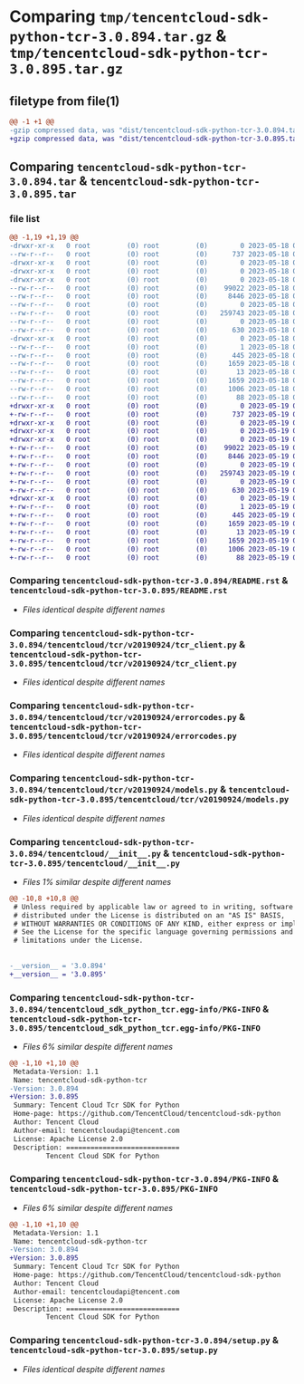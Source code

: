 # Comparing `tmp/tencentcloud-sdk-python-tcr-3.0.894.tar.gz` & `tmp/tencentcloud-sdk-python-tcr-3.0.895.tar.gz`

## filetype from file(1)

```diff
@@ -1 +1 @@
-gzip compressed data, was "dist/tencentcloud-sdk-python-tcr-3.0.894.tar", last modified: Thu May 18 00:37:57 2023, max compression
+gzip compressed data, was "dist/tencentcloud-sdk-python-tcr-3.0.895.tar", last modified: Fri May 19 03:01:21 2023, max compression
```

## Comparing `tencentcloud-sdk-python-tcr-3.0.894.tar` & `tencentcloud-sdk-python-tcr-3.0.895.tar`

### file list

```diff
@@ -1,19 +1,19 @@
-drwxr-xr-x   0 root         (0) root         (0)        0 2023-05-18 00:37:57.000000 tencentcloud-sdk-python-tcr-3.0.894/
--rw-r--r--   0 root         (0) root         (0)      737 2023-05-18 00:37:57.000000 tencentcloud-sdk-python-tcr-3.0.894/README.rst
-drwxr-xr-x   0 root         (0) root         (0)        0 2023-05-18 00:37:57.000000 tencentcloud-sdk-python-tcr-3.0.894/tencentcloud/
-drwxr-xr-x   0 root         (0) root         (0)        0 2023-05-18 00:37:57.000000 tencentcloud-sdk-python-tcr-3.0.894/tencentcloud/tcr/
-drwxr-xr-x   0 root         (0) root         (0)        0 2023-05-18 00:37:57.000000 tencentcloud-sdk-python-tcr-3.0.894/tencentcloud/tcr/v20190924/
--rw-r--r--   0 root         (0) root         (0)    99022 2023-05-18 00:37:57.000000 tencentcloud-sdk-python-tcr-3.0.894/tencentcloud/tcr/v20190924/tcr_client.py
--rw-r--r--   0 root         (0) root         (0)     8446 2023-05-18 00:37:57.000000 tencentcloud-sdk-python-tcr-3.0.894/tencentcloud/tcr/v20190924/errorcodes.py
--rw-r--r--   0 root         (0) root         (0)        0 2023-05-18 00:37:57.000000 tencentcloud-sdk-python-tcr-3.0.894/tencentcloud/tcr/v20190924/__init__.py
--rw-r--r--   0 root         (0) root         (0)   259743 2023-05-18 00:37:57.000000 tencentcloud-sdk-python-tcr-3.0.894/tencentcloud/tcr/v20190924/models.py
--rw-r--r--   0 root         (0) root         (0)        0 2023-05-18 00:37:57.000000 tencentcloud-sdk-python-tcr-3.0.894/tencentcloud/tcr/__init__.py
--rw-r--r--   0 root         (0) root         (0)      630 2023-05-18 00:37:57.000000 tencentcloud-sdk-python-tcr-3.0.894/tencentcloud/__init__.py
-drwxr-xr-x   0 root         (0) root         (0)        0 2023-05-18 00:37:57.000000 tencentcloud-sdk-python-tcr-3.0.894/tencentcloud_sdk_python_tcr.egg-info/
--rw-r--r--   0 root         (0) root         (0)        1 2023-05-18 00:37:57.000000 tencentcloud-sdk-python-tcr-3.0.894/tencentcloud_sdk_python_tcr.egg-info/dependency_links.txt
--rw-r--r--   0 root         (0) root         (0)      445 2023-05-18 00:37:57.000000 tencentcloud-sdk-python-tcr-3.0.894/tencentcloud_sdk_python_tcr.egg-info/SOURCES.txt
--rw-r--r--   0 root         (0) root         (0)     1659 2023-05-18 00:37:57.000000 tencentcloud-sdk-python-tcr-3.0.894/tencentcloud_sdk_python_tcr.egg-info/PKG-INFO
--rw-r--r--   0 root         (0) root         (0)       13 2023-05-18 00:37:57.000000 tencentcloud-sdk-python-tcr-3.0.894/tencentcloud_sdk_python_tcr.egg-info/top_level.txt
--rw-r--r--   0 root         (0) root         (0)     1659 2023-05-18 00:37:57.000000 tencentcloud-sdk-python-tcr-3.0.894/PKG-INFO
--rw-r--r--   0 root         (0) root         (0)     1006 2023-05-18 00:37:57.000000 tencentcloud-sdk-python-tcr-3.0.894/setup.py
--rw-r--r--   0 root         (0) root         (0)       88 2023-05-18 00:37:57.000000 tencentcloud-sdk-python-tcr-3.0.894/setup.cfg
+drwxr-xr-x   0 root         (0) root         (0)        0 2023-05-19 03:01:21.000000 tencentcloud-sdk-python-tcr-3.0.895/
+-rw-r--r--   0 root         (0) root         (0)      737 2023-05-19 03:01:20.000000 tencentcloud-sdk-python-tcr-3.0.895/README.rst
+drwxr-xr-x   0 root         (0) root         (0)        0 2023-05-19 03:01:21.000000 tencentcloud-sdk-python-tcr-3.0.895/tencentcloud/
+drwxr-xr-x   0 root         (0) root         (0)        0 2023-05-19 03:01:21.000000 tencentcloud-sdk-python-tcr-3.0.895/tencentcloud/tcr/
+drwxr-xr-x   0 root         (0) root         (0)        0 2023-05-19 03:01:21.000000 tencentcloud-sdk-python-tcr-3.0.895/tencentcloud/tcr/v20190924/
+-rw-r--r--   0 root         (0) root         (0)    99022 2023-05-19 03:01:20.000000 tencentcloud-sdk-python-tcr-3.0.895/tencentcloud/tcr/v20190924/tcr_client.py
+-rw-r--r--   0 root         (0) root         (0)     8446 2023-05-19 03:01:20.000000 tencentcloud-sdk-python-tcr-3.0.895/tencentcloud/tcr/v20190924/errorcodes.py
+-rw-r--r--   0 root         (0) root         (0)        0 2023-05-19 03:01:20.000000 tencentcloud-sdk-python-tcr-3.0.895/tencentcloud/tcr/v20190924/__init__.py
+-rw-r--r--   0 root         (0) root         (0)   259743 2023-05-19 03:01:20.000000 tencentcloud-sdk-python-tcr-3.0.895/tencentcloud/tcr/v20190924/models.py
+-rw-r--r--   0 root         (0) root         (0)        0 2023-05-19 03:01:20.000000 tencentcloud-sdk-python-tcr-3.0.895/tencentcloud/tcr/__init__.py
+-rw-r--r--   0 root         (0) root         (0)      630 2023-05-19 03:01:20.000000 tencentcloud-sdk-python-tcr-3.0.895/tencentcloud/__init__.py
+drwxr-xr-x   0 root         (0) root         (0)        0 2023-05-19 03:01:21.000000 tencentcloud-sdk-python-tcr-3.0.895/tencentcloud_sdk_python_tcr.egg-info/
+-rw-r--r--   0 root         (0) root         (0)        1 2023-05-19 03:01:21.000000 tencentcloud-sdk-python-tcr-3.0.895/tencentcloud_sdk_python_tcr.egg-info/dependency_links.txt
+-rw-r--r--   0 root         (0) root         (0)      445 2023-05-19 03:01:21.000000 tencentcloud-sdk-python-tcr-3.0.895/tencentcloud_sdk_python_tcr.egg-info/SOURCES.txt
+-rw-r--r--   0 root         (0) root         (0)     1659 2023-05-19 03:01:21.000000 tencentcloud-sdk-python-tcr-3.0.895/tencentcloud_sdk_python_tcr.egg-info/PKG-INFO
+-rw-r--r--   0 root         (0) root         (0)       13 2023-05-19 03:01:21.000000 tencentcloud-sdk-python-tcr-3.0.895/tencentcloud_sdk_python_tcr.egg-info/top_level.txt
+-rw-r--r--   0 root         (0) root         (0)     1659 2023-05-19 03:01:21.000000 tencentcloud-sdk-python-tcr-3.0.895/PKG-INFO
+-rw-r--r--   0 root         (0) root         (0)     1006 2023-05-19 03:01:20.000000 tencentcloud-sdk-python-tcr-3.0.895/setup.py
+-rw-r--r--   0 root         (0) root         (0)       88 2023-05-19 03:01:21.000000 tencentcloud-sdk-python-tcr-3.0.895/setup.cfg
```

### Comparing `tencentcloud-sdk-python-tcr-3.0.894/README.rst` & `tencentcloud-sdk-python-tcr-3.0.895/README.rst`

 * *Files identical despite different names*

### Comparing `tencentcloud-sdk-python-tcr-3.0.894/tencentcloud/tcr/v20190924/tcr_client.py` & `tencentcloud-sdk-python-tcr-3.0.895/tencentcloud/tcr/v20190924/tcr_client.py`

 * *Files identical despite different names*

### Comparing `tencentcloud-sdk-python-tcr-3.0.894/tencentcloud/tcr/v20190924/errorcodes.py` & `tencentcloud-sdk-python-tcr-3.0.895/tencentcloud/tcr/v20190924/errorcodes.py`

 * *Files identical despite different names*

### Comparing `tencentcloud-sdk-python-tcr-3.0.894/tencentcloud/tcr/v20190924/models.py` & `tencentcloud-sdk-python-tcr-3.0.895/tencentcloud/tcr/v20190924/models.py`

 * *Files identical despite different names*

### Comparing `tencentcloud-sdk-python-tcr-3.0.894/tencentcloud/__init__.py` & `tencentcloud-sdk-python-tcr-3.0.895/tencentcloud/__init__.py`

 * *Files 1% similar despite different names*

```diff
@@ -10,8 +10,8 @@
 # Unless required by applicable law or agreed to in writing, software
 # distributed under the License is distributed on an "AS IS" BASIS,
 # WITHOUT WARRANTIES OR CONDITIONS OF ANY KIND, either express or implied.
 # See the License for the specific language governing permissions and
 # limitations under the License.
 
 
-__version__ = '3.0.894'
+__version__ = '3.0.895'
```

### Comparing `tencentcloud-sdk-python-tcr-3.0.894/tencentcloud_sdk_python_tcr.egg-info/PKG-INFO` & `tencentcloud-sdk-python-tcr-3.0.895/tencentcloud_sdk_python_tcr.egg-info/PKG-INFO`

 * *Files 6% similar despite different names*

```diff
@@ -1,10 +1,10 @@
 Metadata-Version: 1.1
 Name: tencentcloud-sdk-python-tcr
-Version: 3.0.894
+Version: 3.0.895
 Summary: Tencent Cloud Tcr SDK for Python
 Home-page: https://github.com/TencentCloud/tencentcloud-sdk-python
 Author: Tencent Cloud
 Author-email: tencentcloudapi@tencent.com
 License: Apache License 2.0
 Description: ============================
         Tencent Cloud SDK for Python
```

### Comparing `tencentcloud-sdk-python-tcr-3.0.894/PKG-INFO` & `tencentcloud-sdk-python-tcr-3.0.895/PKG-INFO`

 * *Files 6% similar despite different names*

```diff
@@ -1,10 +1,10 @@
 Metadata-Version: 1.1
 Name: tencentcloud-sdk-python-tcr
-Version: 3.0.894
+Version: 3.0.895
 Summary: Tencent Cloud Tcr SDK for Python
 Home-page: https://github.com/TencentCloud/tencentcloud-sdk-python
 Author: Tencent Cloud
 Author-email: tencentcloudapi@tencent.com
 License: Apache License 2.0
 Description: ============================
         Tencent Cloud SDK for Python
```

### Comparing `tencentcloud-sdk-python-tcr-3.0.894/setup.py` & `tencentcloud-sdk-python-tcr-3.0.895/setup.py`

 * *Files identical despite different names*

